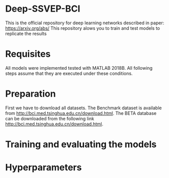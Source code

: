 # Deep-SSVEP-BCI
This is the official repository for deep learning networks described in paper: https://arxiv.org/abs/ 
This repository alows you to train and test models to replicate the results

# Requisites

All models were implemented tested with MATLAB 2018B. All following steps assume that they are executed under these conditions.

# Preparation
First we have to download all datasets.
The Benchmark dataset is available from http://bci.med.tsinghua.edu.cn/download.html.
The BETA database can be downloaded from the following link http://bci.med.tsinghua.edu.cn/download.html.


# Training and evaluating the models

# Hyperparameters
